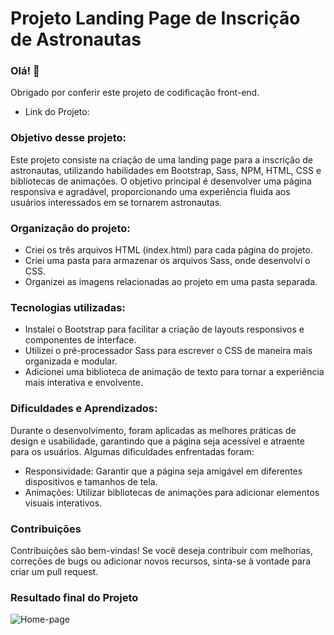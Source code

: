 # Projeto Landing Page de Inscrição de Astronautas
### Olá! 👋
Obrigado por conferir este projeto de codificação front-end.

- Link do Projeto: 
  
### Objetivo desse projeto:

Este projeto consiste na criação de uma landing page para a inscrição de astronautas, utilizando habilidades em Bootstrap, Sass, NPM, HTML, CSS e bibliotecas de animações. O objetivo principal é desenvolver uma página responsiva e agradável, proporcionando uma experiência fluida aos usuários interessados em se tornarem astronautas.

### Organização do projeto:

- Criei os três arquivos HTML (index.html) para cada página do projeto.
- Criei uma pasta para armazenar os arquivos Sass, onde desenvolvi o CSS.
- Organizei as imagens relacionadas ao projeto em uma pasta separada.
  
### Tecnologias utilizadas:

- Instalei o Bootstrap para facilitar a criação de layouts responsivos e componentes de interface.
- Utilizei o pré-processador Sass para escrever o CSS de maneira mais organizada e modular.
- Adicionei uma biblioteca de animação de texto para tornar a experiência mais interativa e envolvente.

### Dificuldades e Aprendizados:

Durante o desenvolvimento, foram aplicadas as melhores práticas de design e usabilidade, garantindo que a página seja acessível e atraente para os usuários. Algumas dificuldades enfrentadas foram:

* Responsividade: Garantir que a página seja amigável em diferentes dispositivos e tamanhos de tela.
* Animações: Utilizar bibliotecas de animações para adicionar elementos visuais interativos.
### Contribuições
Contribuições são bem-vindas! Se você deseja contribuir com melhorias, correções de bugs ou adicionar novos recursos, sinta-se à vontade para criar um pull request.
### Resultado final do Projeto

![Home-page](https://github.com/TiagoHenrique10/Projeto-Consumindo-API/assets/96561261/e3ed77d8-35c7-46cf-b545-11b4eb7b4333)

